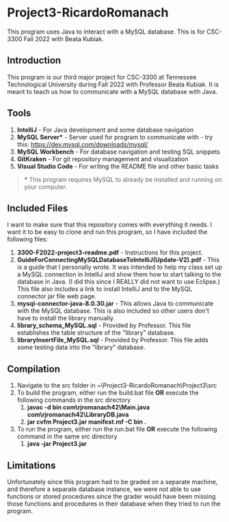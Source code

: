 # Project3-RicardoRomanach
This program uses Java to interact with a MySQL database. This is for CSC-3300 Fall 2022 with Beata Kubiak.

## Introduction

This program is our third major project for CSC-3300 at Tennessee Technological University during Fall 2022 with Professor Beata Kubiak. It is meant to teach us how to communicate with a MySQL database with Java.

## Tools

1. **IntelliJ** - For Java development and some database navigation
2. **MySQL Server\*** - Server used for program to communicate with - try this: https://dev.mysql.com/downloads/mysql/
3. **MySQL Workbench** - For database navigation and testing SQL snippets
4. **GitKraken** - For git repository management and visualization
5. **Visual Studio Code** - For writing the README file and other basic tasks

> **\*** This program requires MySQL to already be installed and running on your computer.

## Included Files

I want to make sure that this repository comes with everything it needs. I want it to be easy to clone and run this program, so I have included the following files:

1. **3300-F2022-project3-readme.pdf** - Instructions for this project.
2. **GuideForConnectingMySQLDatabaseToIntelliJ(Update-V2).pdf** - This is a guide that I personally wrote. It was intended to help my class set up a MySQL connection in IntelliJ and show them how to start talking to the database in Java. (I did this since I REALLY did not want to use Eclipse.) This file also includes a link to install IntelliJ and to the MySQL connector jar file web page.
3. **mysql-connector-java-8.0.30.jar** - This allows Java to communicate with the MySQL database. This is also included so other users don't have to install the library manually.
4. **library_schema_MySQL.sql** - Provided by Professor. This file establishes the table structure of the "library" database.
5. **libraryInsertFile_MySQL.sql** - Provided by Professor. This file adds some testing data into the "library" database.

## Compilation

1. Navigate to the src folder in ~\Project3-RicardoRomanach\Project3\src
2. To build the program, either run the build.bat file **OR** execute the following commands in the src directory
    1. **javac -d bin com\rjromanach42\Main.java com\rjromanach42\LibraryDB.java**
    2. **jar cvfm Project3.jar manifest.mf -C bin .**
3. To run the program, either run the run.bat file **OR** execute the following command in the same src directory
    1. **java -jar Project3.jar**


## Limitations

Unfortunately since this program had to be graded on a separate machine, and therefore a separate database instance, we were not able to use functions or stored procedures since the grader would have been missing those functions and procedures in their database when they tried to run the program.